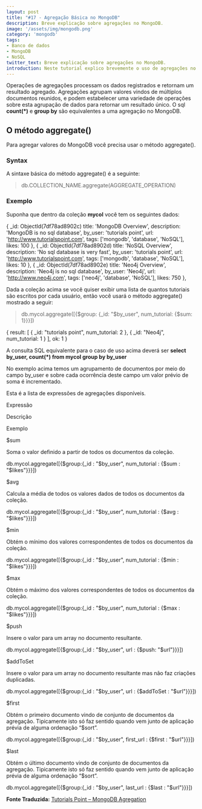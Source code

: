 ```yaml
---
layout: post
title: "#17 - Agregação Básica no MongoDB"
description: Breve explicação sobre agregações no MongoDB.
image: '/assets/img/mongodb.png'
category: 'mongodb'
tags:
- Banco de dados
- MongoDB
- NoSQL
twitter_text: Breve explicação sobre agregações no MongoDB.
introduction: Neste tutorial explico brevemente o uso de agregações no MongoDB.
---
```

Operações de agregações processam os dados registrados e retornam um resultado agregado. Agregações agrupam valores vindos de múltiplos documentos reunidos, e podem estabelecer uma variedade de operações sobre esta agrupação de dados para retornar um resultado único. O sql **count(*)** e **group by** são equivalentes a uma agregação no MongoDB.

## O método aggregate()

Para agregar valores do MongoDB você precisa usar o método aggregate().

### Syntax

A sintaxe básica do método aggregate() é a seguinte:

>db.COLLECTION_NAME.aggregate(AGGREGATE_OPERATION)

### Exemplo

Suponha que dentro da coleção **mycol** você tem os seguintes dados:

{
  _id: ObjectId(7df78ad8902c)
  title: 'MongoDB Overview',
  description: 'MongoDB is no sql database',
  by_user: 'tutorials point',
  url: 'http://www.tutorialspoint.com',
  tags: ['mongodb', 'database', 'NoSQL'],
  likes: 100
},
{
  _id: ObjectId(7df78ad8902d)
  title: 'NoSQL Overview',
  description: 'No sql database is very fast',
  by_user: 'tutorials point',
  url: 'http://www.tutorialspoint.com',
  tags: ['mongodb', 'database', 'NoSQL'],
  likes: 10
},
{
  _id: ObjectId(7df78ad8902e)
  title: 'Neo4j Overview',
  description: 'Neo4j is no sql database',
  by_user: 'Neo4j',
  url: 'http://www.neo4j.com',
  tags: ['neo4j', 'database', 'NoSQL'],
  likes: 750
},

Dada a coleção acima se você quiser exibir uma lista de quantos tutoriais são escritos por cada usuário, então você usará o método aggregate() mostrado a seguir:

> db.mycol.aggregate([{$group: {_id: "$by_user", num_tutorial: {$sum: 1}}}])

{
  result: [
    {
      _id: "tutorials point",
      num_tutorial: 2
    },
    {
      _id: "Neo4j",
      num_tutorial: 1
    }
  ],
  ok: 1
}

A consulta SQL equivalente para o caso de uso acima deverá ser **select by_user, count(*) from mycol group by by_user**

No exemplo acima temos um agrupamento de documentos por meio do campo by_user e sobre cada ocorrência deste campo um valor prévio de soma é incrementado.

Esta é a lista de expressões de agregações disponíveis.

Expressão

Descrição

Exemplo

$sum

Soma o valor definido a partir de todos os documentos da coleção.

db.mycol.aggregate([{$group:{_id : "$by_user", num_tutorial : {$sum : "$likes"}}}])

$avg

Calcula a média de todos os valores dados de todos os documentos da coleção.

db.mycol.aggregate([{$group:{_id : "$by_user", num_tutorial : {$avg : "$likes"}}}])

$min

Obtém o mínimo dos valores correspondentes de todos os documentos da coleção.

db.mycol.aggregate([{$group:{_id : "$by_user", num_tutorial : {$min : "$likes"}}}])

$max

Obtém o máximo dos valores correspondentes de todos os documentos da coleção.

db.mycol.aggregate([{$group:{_id : "$by_user", num_tutorial : {$max : "$likes"}}}])

$push

Insere o valor para um array no documento resultante.

db.mycol.aggregate([{$group:{_id : "$by_user", url : {$push: "$url"}}}])

$addToSet

Insere o valor para um array no documento resultante mas não faz criações duplicadas.

db.mycol.aggregate([{$group:{_id : "$by_user", url : {$addToSet : "$url"}}}])

$first

Obtém o primeiro documento vindo de conjunto de documentos da agregação. Tipicamente isto só faz sentido quando vem junto de aplicação prévia de alguma ordenação “$sort”.

db.mycol.aggregate([{$group:{_id : "$by_user", first_url : {$first : "$url"}}}])

$last

Obtém o último documento vindo de conjunto de documentos da agregação. Tipicamente isto só faz sentido quando vem junto de aplicação prévia de alguma ordenação “$sort”.

db.mycol.aggregate([{$group:{_id : "$by_user", last_url : {$last : "$url"}}}])

**Fonte Traduzida:** [Tutorials Point – MongoDB Agregation](http://www.tutorialspoint.com/mongodb/mongodb_aggregation.htm)
